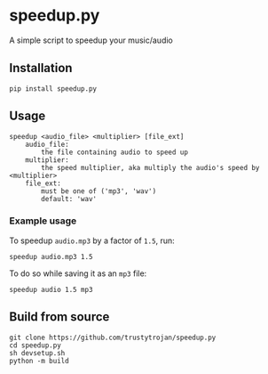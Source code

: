 # speedup.py
A simple script to speedup your music/audio

## Installation
```
pip install speedup.py
```

## Usage
```
speedup <audio_file> <multiplier> [file_ext]
	audio_file:
		the file containing audio to speed up
	multiplier:
		the speed multiplier, aka multiply the audio's speed by <multiplier>
	file_ext:
		must be one of ('mp3', 'wav')
		default: 'wav'
```

### Example usage
To speedup `audio.mp3` by a factor of `1.5`, run:
```
speedup audio.mp3 1.5
```
To do so while saving it as an `mp3` file:
```
speedup audio 1.5 mp3
```

## Build from source
```
git clone https://github.com/trustytrojan/speedup.py
cd speedup.py
sh devsetup.sh
python -m build
```
